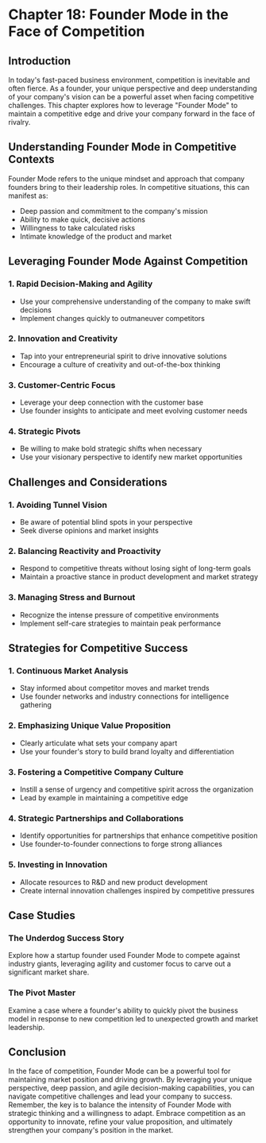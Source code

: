 # Chapter 18: Founder Mode in the Face of Competition

## Introduction

In today's fast-paced business environment, competition is inevitable and often fierce. As a founder, your unique perspective and deep understanding of your company's vision can be a powerful asset when facing competitive challenges. This chapter explores how to leverage "Founder Mode" to maintain a competitive edge and drive your company forward in the face of rivalry.

## Understanding Founder Mode in Competitive Contexts

Founder Mode refers to the unique mindset and approach that company founders bring to their leadership roles. In competitive situations, this can manifest as:

- Deep passion and commitment to the company's mission
- Ability to make quick, decisive actions
- Willingness to take calculated risks
- Intimate knowledge of the product and market

## Leveraging Founder Mode Against Competition

### 1. Rapid Decision-Making and Agility

- Use your comprehensive understanding of the company to make swift decisions
- Implement changes quickly to outmaneuver competitors

### 2. Innovation and Creativity

- Tap into your entrepreneurial spirit to drive innovative solutions
- Encourage a culture of creativity and out-of-the-box thinking

### 3. Customer-Centric Focus

- Leverage your deep connection with the customer base
- Use founder insights to anticipate and meet evolving customer needs

### 4. Strategic Pivots

- Be willing to make bold strategic shifts when necessary
- Use your visionary perspective to identify new market opportunities

## Challenges and Considerations

### 1. Avoiding Tunnel Vision

- Be aware of potential blind spots in your perspective
- Seek diverse opinions and market insights

### 2. Balancing Reactivity and Proactivity

- Respond to competitive threats without losing sight of long-term goals
- Maintain a proactive stance in product development and market strategy

### 3. Managing Stress and Burnout

- Recognize the intense pressure of competitive environments
- Implement self-care strategies to maintain peak performance

## Strategies for Competitive Success

### 1. Continuous Market Analysis

- Stay informed about competitor moves and market trends
- Use founder networks and industry connections for intelligence gathering

### 2. Emphasizing Unique Value Proposition

- Clearly articulate what sets your company apart
- Use your founder's story to build brand loyalty and differentiation

### 3. Fostering a Competitive Company Culture

- Instill a sense of urgency and competitive spirit across the organization
- Lead by example in maintaining a competitive edge

### 4. Strategic Partnerships and Collaborations

- Identify opportunities for partnerships that enhance competitive position
- Use founder-to-founder connections to forge strong alliances

### 5. Investing in Innovation

- Allocate resources to R&D and new product development
- Create internal innovation challenges inspired by competitive pressures

## Case Studies

### The Underdog Success Story

Explore how a startup founder used Founder Mode to compete against industry giants, leveraging agility and customer focus to carve out a significant market share.

### The Pivot Master

Examine a case where a founder's ability to quickly pivot the business model in response to new competition led to unexpected growth and market leadership.

## Conclusion

In the face of competition, Founder Mode can be a powerful tool for maintaining market position and driving growth. By leveraging your unique perspective, deep passion, and agile decision-making capabilities, you can navigate competitive challenges and lead your company to success. Remember, the key is to balance the intensity of Founder Mode with strategic thinking and a willingness to adapt. Embrace competition as an opportunity to innovate, refine your value proposition, and ultimately strengthen your company's position in the market.
